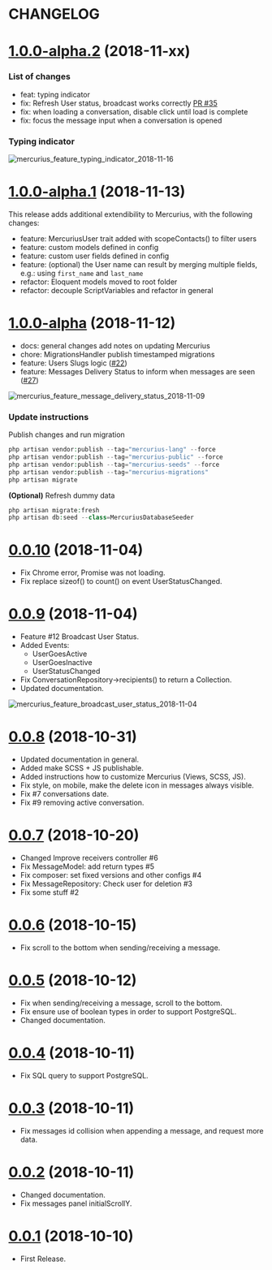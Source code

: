 # CHANGELOG

<a name="1.0.0-alpha.2"></a>
# [1.0.0-alpha.2](https://github.com/launcher-host/mercurius/releases/tag/1.0.0-alpha.2) (2018-11-xx)

### List of changes

- feat: typing indicator
- fix: Refresh User status, broadcast works correctly [PR #35](https://github.com/launcher-host/mercurius/pull/35)
- fix: when loading a conversation, disable click until load is complete
- fix: focus the message input when a conversation is opened

### Typing indicator
![mercurius_feature_typing_indicator_2018-11-16](https://user-images.githubusercontent.com/34574/48649901-13e30980-e9ec-11e8-9f83-a13d979c020b.gif)

<a name="1.0.0-alpha.1"></a>
# [1.0.0-alpha.1](https://github.com/launcher-host/mercurius/releases/tag/1.0.0-alpha.1) (2018-11-13)

This release adds additional extendibility to Mercurius, with the following changes:

- feature: MercuriusUser trait added with scopeContacts() to filter users
- feature: custom models defined in config
- feature: custom user fields defined in config
- feature: (optional) the User name can result by merging multiple fields, e.g.: using `first_name` and `last_name`
- refactor: Eloquent models moved to root folder
- refactor: decouple ScriptVariables and refactor in general


<a name="1.0.0-alpha"></a>
# [1.0.0-alpha](https://github.com/launcher-host/mercurius/releases/tag/1.0.0-alpha) (2018-11-12)

- docs: general changes add notes on updating Mercurius
- chore: MigrationsHandler publish timestamped migrations
- feature: Users Slugs logic ([#22](https://github.com/launcher-host/mercurius/issues/22))
- feature: Messages Delivery Status to inform when messages are seen ([#27](https://github.com/launcher-host/mercurius/issues/27))

![mercurius_feature_message_delivery_status_2018-11-09](https://user-images.githubusercontent.com/34574/48246723-7171c780-e3e8-11e8-8355-6af23d425d64.gif)


### Update instructions
Publish changes and run migration
```php
php artisan vendor:publish --tag="mercurius-lang" --force
php artisan vendor:publish --tag="mercurius-public" --force
php artisan vendor:publish --tag="mercurius-seeds" --force
php artisan vendor:publish --tag="mercurius-migrations"
php artisan migrate
```

**(Optional)** Refresh dummy data
```php
php artisan migrate:fresh
php artisan db:seed --class=MercuriusDatabaseSeeder
```


# [0.0.10](https://github.com/launcher-host/mercurius/releases/tag/0.0.10) (2018-11-04)
- Fix Chrome error, Promise was not loading.
- Fix replace sizeof() to count() on event UserStatusChanged.

# [0.0.9](https://github.com/launcher-host/mercurius/releases/tag/0.0.9) (2018-11-04)
- Feature #12 Broadcast User Status.
- Added Events:
    * UserGoesActive
    * UserGoesInactive
    * UserStatusChanged
- Fix ConversationRepository->recipients() to return a Collection.
- Updated documentation.

![mercurius_feature_broadcast_user_status_2018-11-04](https://user-images.githubusercontent.com/34574/47960355-1576ff80-dff2-11e8-8e33-43ba6d4a3eab.gif)

# [0.0.8](https://github.com/launcher-host/mercurius/releases/tag/0.0.8) (2018-10-31)
- Updated documentation in general.
- Added make SCSS + JS publishable.
- Added instructions how to customize Mercurius (Views, SCSS, JS).
- Fix style, on mobile, make the delete icon in messages always visible.
- Fix #7 conversations date.
- Fix #9 removing active conversation.


# [0.0.7](https://github.com/launcher-host/mercurius/releases/tag/0.0.7) (2018-10-20)
- Changed Improve receivers controller #6
- Fix MessageModel: add return types #5
- Fix composer: set fixed versions and other configs #4
- Fix MessageRepository: Check user for deletion #3
- Fix some stuff #2


# [0.0.6](https://github.com/launcher-host/mercurius/releases/tag/0.0.6) (2018-10-15)
- Fix scroll to the bottom when sending/receiving a message.


# [0.0.5](https://github.com/launcher-host/mercurius/releases/tag/0.0.5) (2018-10-12)
- Fix when sending/receiving a message, scroll to the bottom.
- Fix ensure use of boolean types in order to support PostgreSQL.
- Changed documentation.


# [0.0.4](https://github.com/launcher-host/mercurius/releases/tag/0.0.4) (2018-10-11)
- Fix SQL query to support PostgreSQL.


# [0.0.3](https://github.com/launcher-host/mercurius/releases/tag/0.0.3) (2018-10-11)
- Fix messages id collision when appending a message, and request more data.


# [0.0.2](https://github.com/launcher-host/mercurius/releases/tag/0.0.2) (2018-10-11)
- Changed documentation.
- Fix messages panel initialScrollY.


# [0.0.1](https://github.com/launcher-host/mercurius/releases/tag/0.0.1) (2018-10-10)
- First Release.
